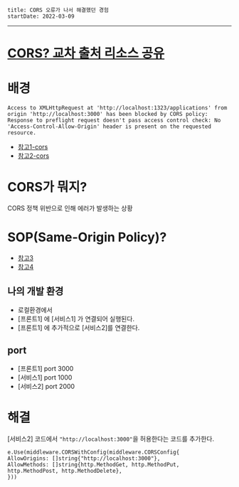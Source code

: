 ```
title: CORS 오류가 나서 해결했던 경험
startDate: 2022-03-09
```
---

# [CORS? 교차 출처 리소스 공유](https://developer.mozilla.org/ko/docs/Web/HTTP/CORS)

# 배경
```
Access to XMLHttpRequest at 'http://localhost:1323/applications' from origin 'http://localhost:3000' has been blocked by CORS policy: Response to preflight request doesn't pass access control check: No 'Access-Control-Allow-Origin' header is present on the requested resource.
```
* [참고1-cors](
https://coding-groot.tistory.com/91)
* [참고2-cors](
https://evan-moon.github.io/2020/05/21/about-cors/)


# CORS가 뭐지?
CORS 정책 위반으로 인해 에러가 발생하는 상황
# SOP(Same-Origin Policy)?

* [참고3](  https://joshua1988.github.io/vue-camp/front-dev.html#%E1%84%8B%E1%85%AE%E1%84%83%E1%85%A2-rest-api%E1%84%8B%E1%85%A6-%E1%84%83%E1%85%A2%E1%84%92%E1%85%A1%E1%86%AB-%E1%84%8B%E1%85%B5%E1%84%92%E1%85%A2)
* [참고4](https://joshua1988.github.io/webpack-guide/devtools/webpack-dev-server.html#%ED%94%84%EB%A1%9D%EC%8B%9C-proxy-%EC%84%A4%EC%A0%95)
## 나의 개발 환경

* 로컬환경에서
* [프론트1] 에 [서비스1] 가 연결되어 실행된다.
* [프론트1] 에 추가적으로 [서비스2]를 연결한다.

## port
* [프론트1] port  3000
* [서비스1] port  1000
* [서비스2] port  2000


# 해결
[서비스2] 코드에서 `"http://localhost:3000"`을 허용한다는 코드를 추가한다.
```
e.Use(middleware.CORSWithConfig(middleware.CORSConfig{
AllowOrigins: []string{"http://localhost:3000"},
AllowMethods: []string{http.MethodGet, http.MethodPut, http.MethodPost, http.MethodDelete},
}))
```
